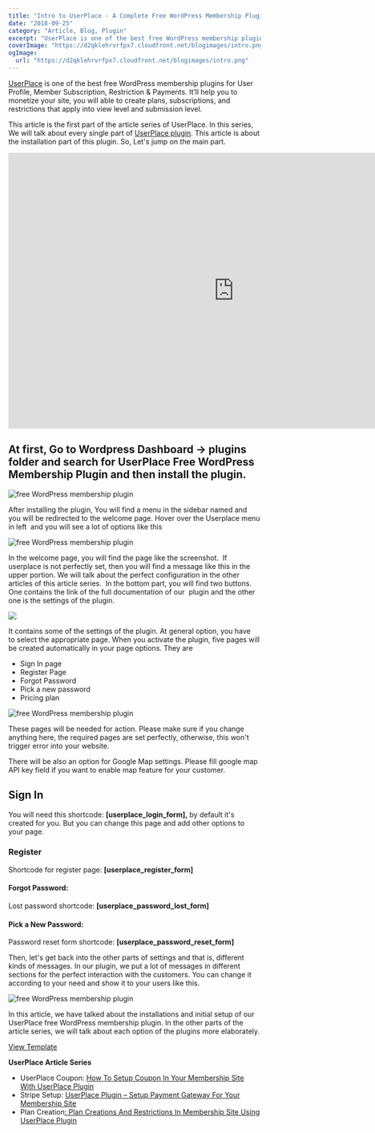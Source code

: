 ```yaml
---
title: "Intro to UserPlace - A Complete Free WordPress Membership Plugin"
date: "2018-09-25"
category: "Article, Blog, Plugin"
excerpt: "UserPlace is one of the best free WordPress membership plugins for User Profile, Member Subscription, Restriction & Payments. It’ll help you to monetize your site, you will able to create plans, subscriptions, and restrictions that apply into view level and submission level. This article is the first part of the article series of UserPlace. In this "
coverImage: "https://d2qklehrvrfpx7.cloudfront.net/blogimages/intro.png"
ogImage:
  url: "https://d2qklehrvrfpx7.cloudfront.net/blogimages/intro.png"
---
```


[UserPlace](https://wordpress.org/plugins/userplace-member-subscription-restriction-payments/) is one of the best free WordPress membership plugins for User Profile, Member Subscription, Restriction & Payments. It’ll help you to monetize your site, you will able to create plans, subscriptions, and restrictions that apply into view level and submission level.

This article is the first part of the article series of UserPlace. In this series, We will talk about every single part of [UserPlace plugin](https://redq.io/userplace). This article is about the installation part of this plugin. So, Let's jump on the main part.

<iframe src="https://www.youtube.com/embed/8ME-QAlW6Ww" width="900" height="550" frameborder="0" allowfullscreen="allowfullscreen"><span data-mce-type="bookmark" style="display: inline-block; width: 0px; overflow: hidden; line-height: 0;" class="mce_SELRES_start">﻿</span></iframe>

## At first, Go to Wordpress Dashboard -> plugins folder and search for UserPlace Free WordPress Membership Plugin and then install the plugin.

![free WordPress membership plugin](https://d2qklehrvrfpx7.cloudfront.net/blogimages/intro1.png "free WordPress membership plugin")

After installing the plugin, You will find a menu in the sidebar named and you will be redirected to the welcome page. Hover over the Userplace menu in left  and you will see a lot of options like this

![free WordPress membership plugin](https://d2qklehrvrfpx7.cloudfront.net/blogimages/intro2.png "free WordPress membership plugin")

In the welcome page, you will find the page like the screenshot.  If userplace is not perfectly set, then you will find a message like this in the upper portion. We will talk about the perfect configuration in the other articles of this article series.  In the bottom part, you will find two buttons. One contains the link of the full documentation of our  plugin and the other one is the settings of the plugin.

![](https://d2qklehrvrfpx7.cloudfront.net/blogimages/intro3.png)

It contains some of the settings of the plugin. At general option, you have to select the appropriate page. When you activate the plugin, five pages will be created automatically in your page options. They are

- Sign In page
- Register Page
- Forgot Password
- Pick a new password
- Pricing plan

![free WordPress membership plugin](https://d2qklehrvrfpx7.cloudfront.net/blogimages/intro4.png "free WordPress membership plugin")

These pages will be needed for action. Please make sure if you change anything here, the required pages are set perfectly, otherwise, this won't trigger error into your website.

There will be also an option for Google Map settings. Please fill google map API key field if you want to enable map feature for your customer.

## Sign In

You will need this shortcode: **\[userplace_login_form\],** by default it's created for you. But you can change this page and add other options to your page.

### Register

Shortcode for register page: **\[userplace_register_form\]**

#### Forgot Password:

Lost password shortcode: **\[userplace_password_lost_form\]**

#### Pick a New Password:

Password reset form shortcode: **\[userplace_password_reset_form\]**

Then, let's get back into the other parts of settings and that is, different kinds of messages. In our plugin, we put a lot of messages in different sections for the perfect interaction with the customers. You can change it according to your need and show it to your users like this.

![free WordPress membership plugin](https://d2qklehrvrfpx7.cloudfront.net/blogimages/intro5.png "free WordPress membership plugin")

In this article, we have talked about the installations and initial setup of our UserPlace free WordPress membership plugin. In the other parts of the article series, we will talk about each option of the plugins more elaborately.

<a href="https://wordpress.org/plugins/userplace-member-subscription-restriction-payments/" class="btn">View Template</a>

**UserPlace Article Series**

- UserPlace Coupon: [How To Setup Coupon In Your Membership Site With UserPlace Plugin](https://redq.io/blog/userplace-setup-coupon-user-role-and-menu-restrictions-on-your-membership-site/)
- Stripe Setup: [UserPlace Plugin – Setup Payment Gateway For Your Membership Site](https://redq.io/blog/membership-plugin-with-payment-gateways/)
- Plan Creation[: Plan Creations And Restrictions In Membership Site Using UserPlace Plugin](https://redq.io/blog/membership-plugin-with-payment-gateways/)

